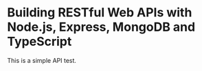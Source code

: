 # Building RESTful Web APIs with Node.js, Express, MongoDB and TypeScript

This is a simple API test. 